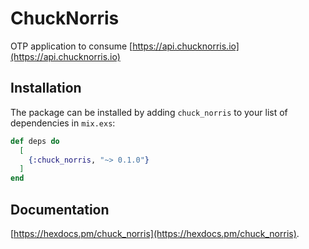 # ChuckNorris

OTP application to consume [https://api.chucknorris.io](https://api.chucknorris.io)

##

## Installation

The package can be installed by adding `chuck_norris` to your list of dependencies in `mix.exs`:

```elixir
def deps do
  [
    {:chuck_norris, "~> 0.1.0"}
  ]
end
```

## Documentation

[https://hexdocs.pm/chuck_norris](https://hexdocs.pm/chuck_norris).


